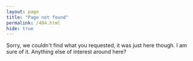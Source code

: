 ```yaml
---
layout: page
title: "Page not found"
permalink: /404.html
hide: true
---
```

Sorry, we couldn't find what you requested, it was just here though. I am sure of it. Anything else of interest around here?
